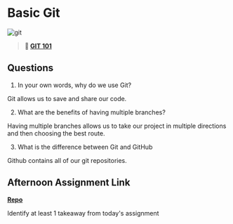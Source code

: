 # Basic Git

![git](https://git-scm.com/images/branching-illustration@2x.png)

> **📖 [GIT 101](https://codeworksacademy.com/fs-student-guide/resources/wk1/01-GIT)**

## Questions

1. In your own words, why do we use Git?

Git allows us to save and share our code.

2. What are the benefits of having multiple branches?

Having multiple branches allows us to take our project in multiple directions and then choosing the best route.

3. What is the difference between Git and GitHub

Github contains all of our git repositories.

## Afternoon Assignment Link

**[Repo](https://github.com/jon-cron/Cool-Site)**

Identify at least 1 takeaway from today's assignment
